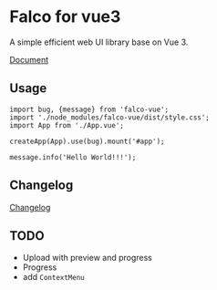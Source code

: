 # Falco for vue3

A simple efficient web UI library base on Vue 3.

[Document](https://youginil.github.io/falco-vue)

## Usage
```
import bug, {message} from 'falco-vue';
import './node_modules/falco-vue/dist/style.css';
import App from './App.vue';

createApp(App).use(bug).mount('#app');

message.info('Hello World!!!');
```

## Changelog
[Changelog](https://youginil.github.io/falco-vue/#Changelog)

## TODO
- Upload with preview and progress
- Progress
- add `ContextMenu`
